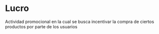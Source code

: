 # Lucro
Actividad promocional en la cual se busca incentivar la compra de ciertos productos por parte de los usuarios
